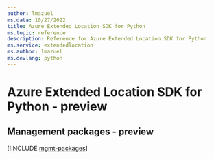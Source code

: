 ```yaml
---
author: lmazuel
ms.data: 10/27/2022
title: Azure Extended Location SDK for Python
ms.topic: reference
description: Reference for Azure Extended Location SDK for Python
ms.service: extendedlocation
ms.author: lmazuel
ms.devlang: python
---
```

# Azure Extended Location SDK for Python - preview

## Management packages - preview
[!INCLUDE [mgmt-packages](extended-location-mgmt-index.md)]
